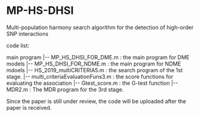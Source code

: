
# MP-HS-DHSI
Multi-population harmony search algorithm for the detection of high-order SNP interactions


code list:

  main program
   |-- MP_HS_DHSI_FOR_DME.m  : the main program for DME models
   |-- MP_HS_DHSI_FOR_NDME.m : the main program for NDME mdoels
   |-- HS_2019_multiCRITERIA5.m : the search program of the 1st stage.
   |-- multi_criteriaEvaluationFuns3.m : the score functions for evaluating the association
   |-- Gtest_score.m : the G-test function 
   |-- MDR2.m  : The MDR program for the 3rd stage.


Since the paper is still under review, the code will be uploaded after the paper is received.
